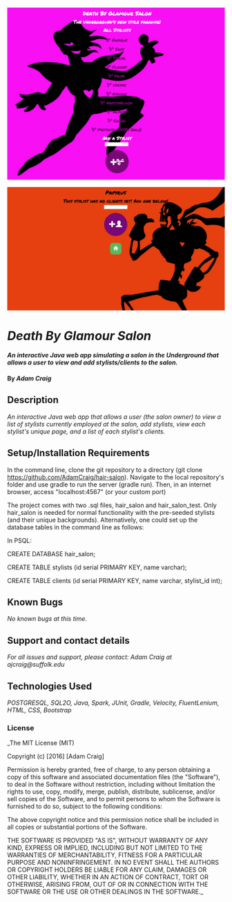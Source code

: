 ![Home Page](screenshot1.png)

![Results](screenshot2.png)

# _Death By Glamour Salon_

#### _An interactive Java web app simulating a salon in the Underground that allows a user to view and add stylists/clients to the salon._

#### By _**Adam Craig**_

## Description

_An interactive Java web app that allows a user (the salon owner) to view a list of stylists currently employed at the salon, add stylists, view each stylist's unique page, and a list of each stylist's clients._

## Setup/Installation Requirements

In the command line, clone the git repository to a directory (git clone https://github.com/AdamCraig/hair-salon). Navigate to the local repository's folder and use gradle to run the server (gradle run). Then, in an internet browser, access "localhost:4567" (or your custom port)

The project comes with two .sql files, hair_salon and hair_salon_test. Only hair_salon is needed for normal functionality with the pre-seeded stylists (and their unique backgrounds). Alternatively, one could set up the database tables in the command line as follows:

In PSQL:

CREATE DATABASE hair_salon;

CREATE TABLE stylists (id serial PRIMARY KEY, name varchar);

CREATE TABLE clients (id serial PRIMARY KEY, name varchar, stylist_id int);

## Known Bugs

_No known bugs at this time._

## Support and contact details

_For all issues and support, please contact:
Adam Craig at ajcraig@suffolk.edu_

## Technologies Used

_POSTGRESQL, SQL2O, Java, Spark, JUnit, Gradle, Velocity, FluentLenium, HTML, CSS, Bootstrap_

### License

_The MIT License (MIT)

Copyright (c) [2016] [Adam Craig]

Permission is hereby granted, free of charge, to any person obtaining a copy
of this software and associated documentation files (the "Software"), to deal
in the Software without restriction, including without limitation the rights
to use, copy, modify, merge, publish, distribute, sublicense, and/or sell
copies of the Software, and to permit persons to whom the Software is
furnished to do so, subject to the following conditions:

The above copyright notice and this permission notice shall be included in all
copies or substantial portions of the Software.

THE SOFTWARE IS PROVIDED "AS IS", WITHOUT WARRANTY OF ANY KIND, EXPRESS OR
IMPLIED, INCLUDING BUT NOT LIMITED TO THE WARRANTIES OF MERCHANTABILITY,
FITNESS FOR A PARTICULAR PURPOSE AND NONINFRINGEMENT. IN NO EVENT SHALL THE
AUTHORS OR COPYRIGHT HOLDERS BE LIABLE FOR ANY CLAIM, DAMAGES OR OTHER
LIABILITY, WHETHER IN AN ACTION OF CONTRACT, TORT OR OTHERWISE, ARISING FROM,
OUT OF OR IN CONNECTION WITH THE SOFTWARE OR THE USE OR OTHER DEALINGS IN THE
SOFTWARE._
